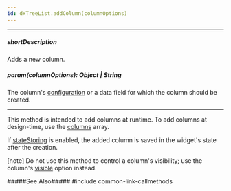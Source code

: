 ```yaml
---
id: dxTreeList.addColumn(columnOptions)
---
```

---
##### shortDescription
Adds a new column.

##### param(columnOptions): Object | String
The column's [configuration](/api-reference/10%20UI%20Widgets/dxTreeList/1%20Configuration/columns/columns.md '/Documentation/ApiReference/UI_Widgets/dxTreeList/Configuration/columns/') or a data field for which the column should be created.

---
This method is intended to add columns at runtime. To add columns at design-time, use the [columns]({basewidgetpath}/Configuration/columns/) array.

If [stateStoring]({basewidgetpath}/Configuration/stateStoring/) is enabled, the added column is saved in the widget's state after the creation.

[note] Do not use this method to control a column's visibility; use the column's [visible]({basewidgetpath}/Configuration/columns/#visible) option instead.

#####See Also#####
#include common-link-callmethods
